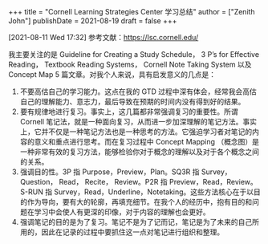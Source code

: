 +++
title = "Cornell Learning Strategies Center 学习总结"
author = ["Zenith John"]
publishDate = 2021-08-19
draft = false
+++

<span class="timestamp-wrapper"><span class="timestamp">[2021-08-11 Wed 17:32]</span></span>
参考文献：<https://lsc.cornell.edu/>

我主要关注的是 Guideline for Creating a Study Schedule， 3 P’s for Effective Reading， Textbook Reading Systems， Cornell Note Taking System 以及 Concept Map 5 篇文章。对我个人来说，具有启发意义的几点是：

1.  不要高估自己的学习能力。这点在我的 GTD 过程中深有体会，经常我会高估自己的理解能力、意志力，最后导致在预期的时间内没有得到好的结果。
2.  要有规律地进行复习。事实上，这几篇都非常强调复习的重要性。所谓 Cornell 笔记法，就是一种面向复习，从而进一步加深理解的笔记方法。事实上，它并不仅是一种笔记方法也是一种思考的方法。它强迫学习者对笔记的内容的意义和重点进行思考。而在复习过程中 Concept Mapping （概念图）是一种非常有效的复习方法，能够检验你对于概念的理解以及对于各个概念之间的关系。
3.  强调目的性。3P 指 Purpose，Preview，Plan。SQ3R 指 Survey， Question， Read， Recite， Review。P2R 指 Preview，Read，Review。S-RUN 指 Survey，Read，Underline，Notetaking。这些方法核心在于以目的作为导向，要有大的轮廓，再填充细节。在我个人的经历中，抱有目的和问题在学习中会使人有更深的印像，对于内容的理解也会更好。
4.  强调笔记的目的是为了复习。笔记不是为了记而记，笔记是为了未来的自己所用的，因此在记录的过程中要抓住这一点对笔记进行组织和整理。
